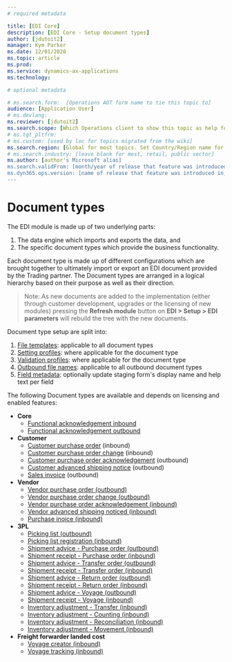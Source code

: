 ```yaml
---
# required metadata

title: [EDI Core]
description: [EDI Core - Setup document types]
author: [jdutoit2]
manager: Kym Parker
ms.date: 12/01/2020
ms.topic: article
ms.prod: 
ms.service: dynamics-ax-applications
ms.technology: 

# optional metadata

# ms.search.form:  [Operations AOT form name to tie this topic to]
audience: [Application User]
# ms.devlang: 
ms.reviewer: [jdutoit2]
ms.search.scope: [Which Operations client to show this topic as help for, to be set by content strategist, see list here: https://microsoft.sharepoint.com/teams/DynDoc/_layouts/15/WopiFrame.aspx?sourcedoc={23419e1c-eb64-42e9-aa9b-79875b428718}&action=edit&wd=target%28Core%20Dynamics%20AX%20CP%20requirements%2Eone%7C4CC185C0%2DEFAA%2D42CD%2D94B9%2D8F2A45E7F61A%2FVersions%20list%20for%20docs%20topics%7CC14BE630%2D5151%2D49D6%2D8305%2D554B5084593C%2F%29]
# ms.tgt_pltfrm: 
# ms.custom: [used by loc for topics migrated from the wiki]
ms.search.region: [Global for most topics. Set Country/Region name for localizations]
# ms.search.industry: [leave blank for most, retail, public sector]
ms.author: [author's Microsoft alias]
ms.search.validFrom: [month/year of release that feature was introduced in, in format yyyy-mm-dd]
ms.dyn365.ops.version: [name of release that feature was introduced in, see list here: https://microsoft.sharepoint.com/teams/DynDoc/_layouts/15/WopiFrame.aspx?sourcedoc={23419e1c-eb64-42e9-aa9b-79875b428718}&action=edit&wd=target%28Core%20Dynamics%20AX%20CP%20requirements%2Eone%7C4CC185C0%2DEFAA%2D42CD%2D94B9%2D8F2A45E7F61A%2FVersions%20list%20for%20docs%20topics%7CC14BE630%2D5151%2D49D6%2D8305%2D554B5084593C%2F%29]
---
```


# Document types

The EDI module is made up of two underlying parts: <br>
1. The data engine which imports and exports the data, and <br>
2. The specific document types which provide the business functionality. <br>

Each document type is made up of different configurations which are brought together to ultimately import or export an EDI document provided by the Trading partner.
The Document types are arranged in a logical hierarchy based on their purpose as well as their direction.

> Note: As new documents are added to the implementation (either through customer development, upgrades or the licensing of new modules) pressing the **Refresh module** button on **EDI > Setup > EDI parameters** will rebuild the tree with the new documents.

Document type setup are split into:
1. [File templates](DocumentTypes/File%20templates.md): applicable to all document types
2. [Setting profiles](DocumentTypes/Setting%20profiles.md): where applicable for the document type
3. [Validation profiles](DocumentTypes/Validation%20profiles.md): where applicable for the document type
4. [Outbound file names](DocumentTypes/Outbound%20filenames.md): applicable to all outbound document types
5. [Field metadata](DocumentTypes/Field%20metadata.md): optionally update staging form's display name and help text per field

The following Document types are available and depends on licensing and enabled features:
- **Core**
  - [Functional acknowledgement inbound](../DOCUMENTS/Functional%20acknowledgement%20inbound.md)
  - [Functional acknowledgement outbound](../DOCUMENTS/Functional%20acknowledgement%20outbound.md)
- **Customer**
  - [Customer purchase order](../../CUSTOMER/DOCUMENTS/Customer%20purchase%20order.md) (inbound)
  - [Customer purchase order change](../../CUSTOMER/DOCUMENTS/Customer%20purchase%20order%20change.md) (inbound)
  - [Customer purchase order acknowledgement](../../CUSTOMER/DOCUMENTS/Customer%20purchase%20order%20acknowledgement.md) (outbound)
  - [Customer advanced shipping notice](../../CUSTOMER/DOCUMENTS/Customer%20advanced%20shipping%20notice.md) (outbound)
  - [Sales invoice](../../CUSTOMER/DOCUMENTS/Sales%20invoice.md) (outbound)
- **Vendor**
  - [Vendor purchase order (outbound)](../../VENDOR/DOCUMENTS/Vendor%20purchase%20order.md)
  - [Vendor purchase order change (outbound)](../../VENDOR/DOCUMENTS/Vendor%20purchase%20order%20change.md)
  - [Vendor purchase order acknowledgement (inbound)](../../VENDOR/DOCUMENTS/Vendor%20purchase%20order%20acknowledgement.md)
  - [Vendor advanced shipping noticed (inbound)](../../VENDOR/DOCUMENTS/Vendor%20advanced%20shipping%20notice.md)
  - [Purchase inoice (inbound)](../../VENDOR/DOCUMENTS/Purchase%20invoice.md)
- **3PL**
  - [Picking list (outbound)](../../3PL/DOCUMENTS/Picking%20list.md)
  - [Picking list registration (inbound)](../../3PL/DOCUMENTS/Picking%20list%20registration.md)
  - [Shipment advice - Purchase order (outbound)](../../3PL/DOCUMENTS/Shipment%20advice%20-%20Purchase%20order.md)
  - [Shipment receipt - Purchase order (inbound)](../../3PL/DOCUMENTS/Shipment%20receipt%20-%20Purchase%20order.md)
  - [Shipment advice - Transfer order (outbound)](../../3PL/DOCUMENTS/Shipment%20advice%20-%20Transfer%20order.md)
  - [Shipment receipt - Transfer order (inbound)](../../3PL/DOCUMENTS/Shipment%20receipt%20-%20Transfer%20order.md)
  - [Shipment advice - Return order (outbound)](../../3PL/DOCUMENTS/Shipment%20advice%20-%20Return%20order.md)
  - [Shipment receipt - Return order (inbound)](../../3PL/DOCUMENTS/Shipment%20receipt%20-%20Return%20order.md)
  - [Shipment advice - Voyage (outbound)](../../3PL/DOCUMENTS/Shipment%20advice%20-%20Voyage.md)
  - [Shipment receipt - Voyage (inbound)](../../3PL/DOCUMENTS/Shipment%20receipt%20-%20Voyage.md)
  - [Inventory adjustment - Transfer (inbound)](../../3PL/DOCUMENTS/Inventory%20adjustment%20-%20Transfer.md)
  - [Inventory adjustment - Counting (inbound)](../../3PL/DOCUMENTS/Inventory%20adjustment%20-%20Counting.md)
  - [Inventory adjustment - Reconciliation (inbound)](../../3PL/DOCUMENTS/Inventory%20adjustment%20-%20Reconciliation.md)
  - [Inventory adjustment - Movement (inbound)](../../3PL/DOCUMENTS/Inventory%20adjustment%20-%20Movement.md)
- **Freight forwarder landed cost**
  - [Voyage creator (inbound)](../../FREIGHT%20FORWARDER/DOCUMENTS/Voyage%20creator.md)
  - [Voyage tracking (inbound)](../../FREIGHT%20FORWARDER/DOCUMENTS/Voyage%20tracking.md)
